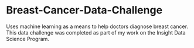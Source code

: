# Breast-Cancer-Data-Challenge
Uses machine learning as a means to help doctors diagnose breast cancer. This data challenge was completed as part of my work on the Insight Data Science Program.
